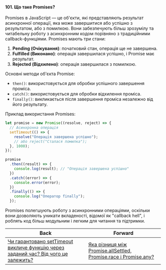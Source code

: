 #### 101. Що таке Promises?

Promises в JavaScript — це об'єкти, які представляють результат асинхронної операції, яка може завершитися або успішно з результатом, або з помилкою. Вони забезпечують більш зрозумілу та читабельну роботу з асинхронним кодом порівняно з традиційними callback-функціями. Promises мають три стани:

1. **Pending (Очікування)**: початковий стан, операція ще не завершена.
2. **Fulfilled (Виконано)**: операція завершилася успішно, і Promise має результат.
3. **Rejected (Відхилено)**: операція завершилася з помилкою.

Основні методи об'єкта Promise:

- `then()`: використовується для обробки успішного завершення проміса.
- `catch()`: використовується для обробки відхилення проміса.
- `finally()`: викликається після завершення проміса незалежно від його результату.

Приклад використання Promises:

```javascript
let promise = new Promise((resolve, reject) => {
  // Асинхронна операція
  setTimeout(() => {
    resolve("Операція завершена успішно");
    // або reject("Сталася помилка");
  }, 1000);
});

promise
  .then((result) => {
    console.log(result); // "Операція завершена успішно"
  })
  .catch((error) => {
    console.error(error);
  })
  .finally(() => {
    console.log("Оператор finally");
  });
```

Promises полегшують роботу з асинхронними операціями, оскільки вони дозволяють уникати вкладеності, відомої як "callback hell", і роблять код більш модульним і легким для читання та підтримки.

| Back | Forward |
|---|---|
| [Чи гарантовано setTimeout викличе функцію через заданий час? Від чого це залежить?](/ua/middle/javascript/is-settimeout-guaranteed-to-invoke-function-after-given-time.md)  | [Яка різниця між Promise.allSettled, Promise.race і Promise.any?](/ua/middle/javascript/what-is-the-difference-between-promiseallsettled-promiserace-and-promiseany.md) |